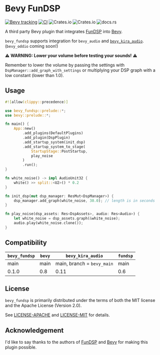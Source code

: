 # Bevy FunDSP

[![Bevy tracking](https://img.shields.io/badge/Bevy%20tracking-main-lightblue)](https://github.com/bevyengine/bevy/blob/main/docs/plugins_guidelines.md#main-branch-tracking) [![CI](https://github.com/harudagondi/bevy_fundsp/actions/workflows/rust.yml/badge.svg)](https://github.com/harudagondi/bevy_fundsp/actions/workflows/rust.yml) ![Crates.io](https://img.shields.io/crates/v/bevy_fundsp) ![Crates.io](https://img.shields.io/crates/l/bevy_fundsp) ![docs.rs](https://img.shields.io/docsrs/bevy_fundsp)

A third party Bevy plugin that integrates [FunDSP] into [Bevy].

`bevy_fundsp` supports integration for `bevy_audio` and [`bevy_kira_audio`]. (`bevy_oddio` coming soon!)

[FunDSP]: https://github.com/SamiPerttu/fundsp
[Bevy]: https://github.com/bevyengine/bevy
[`bevy_kira_audio`]: https://github.com/NiklasEi/bevy_kira_audio

⚠ **WARNING: Lower your volume before testing your sounds!** ⚠

Remember to lower the volume by passing the settings with `DspManager::add_graph_with_settings`
or multiplying your DSP graph with a low constant (lower than 1.0).

## Usage

```rust no_run
#![allow(clippy::precedence)]

use bevy_fundsp::prelude::*;
use bevy::prelude::*;

fn main() {
    App::new()
        .add_plugins(DefaultPlugins)
        .add_plugin(DspPlugin)
        .add_startup_system(init_dsp)
        .add_startup_system_to_stage(
            StartupStage::PostStartup,
            play_noise
        )
        .run();
}

fn white_noise() -> impl AudioUnit32 {
    white() >> split::<U2>() * 0.2
}

fn init_dsp(mut dsp_manager: ResMut<DspManager>) {
    dsp_manager.add_graph(white_noise, 30.0); // length is in seconds
}

fn play_noise(dsp_assets: Res<DspAssets>, audio: Res<Audio>) {
    let white_noise = dsp_assets.graph(&white_noise);
    audio.play(white_noise.clone());
}

```

## Compatibility

| `bevy_fundsp` | `bevy` | `bevy_kira_audio`          | `fundsp` |
| ------------- | ------ | -------------------------- | -------- |
| main          | main   | main, branch = `bevy_main` | main     |
| 0.1.0         | 0.8    | 0.11                       | 0.6      |

## License

`bevy_fundsp` is primarily distributed under the terms of both the MIT license
and the Apache License (Version 2.0).

See [LICENSE-APACHE](LICENSE-APACHE) and [LICENSE-MIT](LICENSE-MIT) for details.

## Acknowledgement

I'd like to say thanks to the authors of [FunDSP] and [Bevy] for making this plugin possible.